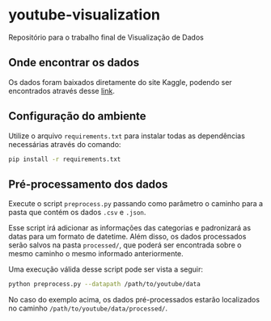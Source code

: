 # youtube-visualization
Repositório para o trabalho final de Visualização de Dados

## Onde encontrar os dados
Os dados foram baixados diretamente do site Kaggle, podendo ser encontrados através desse [link](https://www.kaggle.com/datasnaek/youtube-new).

## Configuração do ambiente
Utilize o arquivo ``requirements.txt`` para instalar todas as dependências necessárias através do comando:
```bash
pip install -r requirements.txt
```

## Pré-processamento dos dados
Execute o script ``preprocess.py`` passando como parâmetro o caminho para a pasta que contém os dados ``.csv`` e ``.json``.

Esse script irá adicionar as informações das categorias e padronizará as datas para um formato de datetime. Além disso, os dados processados serão salvos na pasta ``processed/``, que poderá ser encontrada sobre o mesmo caminho o mesmo informado anteriormente.


Uma execução válida desse script pode ser vista a seguir:
```bash
python preprocess.py --datapath /path/to/youtube/data
```
No caso do exemplo acima, os dados pré-processados estarão localizados no caminho ``/path/to/youtube/data/processed/``.